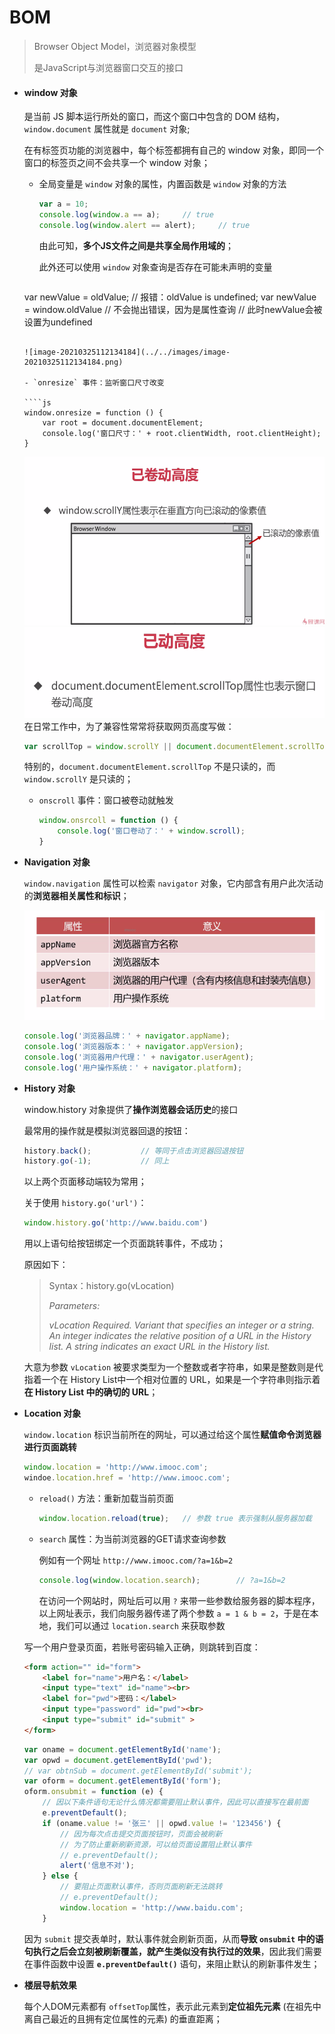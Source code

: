 # BOM

>Browser Object Model，浏览器对象模型
>
>是JavaScript与浏览器窗口交互的接口



- #### window 对象

  是当前 JS 脚本运行所处的窗口，而这个窗口中包含的 DOM 结构，`window.document` 属性就是 `document` 对象;

  在有标签页功能的浏览器中，每个标签都拥有自己的 window 对象，即同一个窗口的标签页之间不会共享一个 window 对象；

  

  - 全局变量是 `window` 对象的属性，内置函数是 `window` 对象的方法

    ````js
    var a = 10;
    console.log(window.a == a);		// true
    console.log(window.alert == alert);		// true
    ````

    由此可知，**多个JS文件之间是共享全局作用域的**；

    此外还可以使用 `window` 对象查询是否存在可能未声明的变量

    ````js
  var newValue = oldValue;		// 报错：oldValue is undefined;
    var newValue = window.oldValue		// 不会抛出错误，因为是属性查询
    // 此时newValue会被设置为undefined
    ````
    
    ![image-20210325112134184](../../images/image-20210325112134184.png)
    
  - `onresize` 事件：监听窗口尺寸改变
  
    ````js
    window.onresize = function () {
        var root = document.documentElement;
        console.log('窗口尺寸：' + root.clientWidth, root.clientHeight);
    }
    ````
  
    ![image-20210325112911365](../../images/image-20210325112911365.png)![image-20210325113011308](../../images/image-20210325113011308.png)在日常工作中，为了兼容性常常将获取网页高度写做：
  
    ````js
    var scrollTop = window.scrollY || document.documentElement.scrollTop
    ````
  
    特别的，`document.documentElement.scrollTop` 不是只读的，而 `window.scrollY` 是只读的；
  
  - `onscroll` 事件：窗口被卷动就触发
  
    ````js
    window.onsrcoll = function () {
        console.log('窗口卷动了：' + window.scroll);
    }
    ````
  
    

- **Navigation 对象**

  `window.navigation` 属性可以检索 `navigator` 对象，它内部含有用户此次活动的**浏览器相关属性和标识**；

  ![image-20210330191425263](../../images/image-20210330191425263.png)

  ````js
  console.log('浏览器品牌：' + navigator.appName);
  console.log('浏览器版本：' + navigator.appVersion);
  console.log('浏览器用户代理：' + navigator.userAgent);
  console.log('用户操作系统：' + navigator.platform);
  ````

  

- **History 对象**

  window.history 对象提供了**操作浏览器会话历史**的接口

  最常用的操作就是模拟浏览器回退的按钮：

  ````js
  history.back();			// 等同于点击浏览器回退按钮
  history.go(-1);			// 同上
  ````

  以上两个页面移动端较为常用；

  

  关于使用 `history.go('url')`：

  ````js
  window.history.go('http://www.baidu.com')
  ````

  用以上语句给按钮绑定一个页面跳转事件，不成功；

  原因如下：

  >Syntax：history.go(vLocation)
  >
  >
  >
  > *Parameters:* 
  >
  >*vLocation Required. Variant that specifies an integer or a string. An integer indicates the relative position of a URL in the History list. A string indicates an exact URL in the History list.*

  大意为参数 `vLocation` 被要求类型为一个整数或者字符串，如果是整数则是代指着一个在 History List中一个相对位置的 URL，如果是一个字符串则指示着 **在 History List 中的确切的 URL**；

  

- **Location 对象**

  `window.location` 标识当前所在的网址，可以通过给这个属性**赋值命令浏览器进行页面跳转**

  ````js
  window.location = 'http://www.imooc.com';
  windoe.location.href = 'http://www.imooc.com';
  ````

  - `reload()` 方法：重新加载当前页面

    ````js
    window.location.reload(true); 	// 参数 true 表示强制从服务器加载
    ````

  - `search` 属性：为当前浏览器的GET请求查询参数

    例如有一个网址 `http://www.imooc.com/?a=1&b=2`

    ````js
    console.log(window.location.search);		// ?a=1&b=2
    ````

    在访问一个网站时，网址后可以用 `?` 来带一些参数给服务器的脚本程序，以上网址表示，我们向服务器传递了两个参数 `a = 1 & b = 2`，于是在本地，我们可以通过 `location.search` 来获取参数
    
    

  写一个用户登录页面，若账号密码输入正确，则跳转到百度：

  ````html
  <form action="" id="form">
      <label for="name">用户名：</label>
      <input type="text" id="name"><br>
      <label for="pwd">密码：</label>
      <input type="password" id="pwd"><br>
      <input type="submit" id="submit" >
  </form>
  ````

  ````js
  var oname = document.getElementById('name');
  var opwd = document.getElementById('pwd');
  // var obtnSub = document.getElementById('submit');
  var oform = document.getElementById('form');
  oform.onsubmit = function (e) {
      // 因以下条件语句无论什么情况都需要阻止默认事件，因此可以直接写在最前面
      e.preventDefault();
      if (oname.value != '张三' || opwd.value != '123456') {
          // 因为每次点击提交页面按钮时，页面会被刷新
          // 为了防止重新刷新资源，可以给页面设置阻止默认事件
          // e.preventDefault();
          alert('信息不对');
      } else {
          // 要阻止页面默认事件，否则页面刷新无法跳转
          // e.preventDefault();
          window.location = 'http://www.baidu.com';
      }
  ````

  因为 `submit` 提交表单时，默认事件就会刷新页面，从而**导致 `onsubmit` 中的语句执行之后会立刻被刷新覆盖，就产生类似没有执行过的效果**，因此我们需要在事件函数中设置 **`e.preventDefault()`** 语句，来阻止默认的刷新事件发生；

  

- **楼层导航效果**

  每个人DOM元素都有 `offsetTop`属性，表示此元素到**定位祖先元素** (在祖先中离自己最近的且拥有定位属性的元素) 的垂直距离；